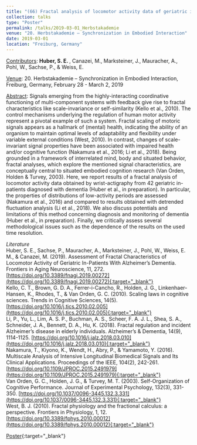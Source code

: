 ```yaml
---
title: "(66) Fractal analysis of locomotor activity data of geriatric in-patients with dementia"
collection: talks
type: "Poster"
permalink: /talks/2019-03-01_Herbstakademie
venue: "20. Herbstakademie – Synchronization in Embodied Interaction"
date: 2019-03-01
location: "Freiburg, Germany"
---
```


<u>Contributors</u>: <b>Huber, S. E. </b>, Canazei, M., Marksteiner, J., Mauracher, A., Pohl, W., Sachse, P., & Weiss, E.

<u>Venue</u>: 20. Herbstakademie – Synchronization in Embodied Interaction, Freiburg, Germany, February 28 - March 2, 2019

<u>Abstract</u>: Signals emerging from the highly-interacting coordinative functioning of multi-component systems with feedback give rise to fractal characteristics like scale-invariance or self-similarity (Kello et al., 2010). The control mechanisms underlying the regulation of human motor activity represent a pivotal example of such a system. Fractal scaling of motoric signals appears as a hallmark of (mental) health, indicating the ability of an organism to maintain optimal levels of adaptability and flexibility under variable external conditions (West, 2010). In contrast, changes of scale-invariant signal properties have been associated with impaired health and/or cognitive function (Nakamura et al., 2016; Li et al., 2018). Being grounded in a framework of interrelated mind, body and situated behavior, fractal analyses, which explore the mentioned signal characteristics, are conceptually central to situated embodied cognition research (Van Orden, Holden & Turvey, 2003). Here, we report results of a fractal analysis of locomotor activity data obtained by wrist-actigraphy from 42 geriatric in-patients diagnosed with dementia (Huber et al., in preparation). In particular, the properties of distributions of low-activity periods are assessed (Nakamura et al., 2016) and compared to results obtained with detrended fluctuation analysis (Li et al., 2018). We also discuss potentials and limitations of this method concerning diagnosis and monitoring of dementia (Huber et al., in preparation). Finally, we critically assess several methodological issues such as the dependence of the results on the used time resolution.

<i>Literature</i><br />
Huber, S. E., Sachse, P., Mauracher, A., Marksteiner, J., Pohl, W., Weiss, E. M., & Canazei, M. (2019). Assessment of Fractal Characteristics of Locomotor Activity of Geriatric In-Patients With Alzheimer’s Dementia. Frontiers in Aging Neuroscience, 11, 272. [https://doi.org/10.3389/fnagi.2019.00272](https://doi.org/10.3389/fnagi.2019.00272){:target="_blank"}<br />
Kello, C. T., Brown, G. D. A., Ferrer-i-Cancho, R., Holden, J. G., Linkenhaer-Hansen, K., Rhodes, T., & Van Orden, G. C. (2010). Scaling laws in cognitive sciences. Trends in Cognitive Sciences, 14(5). [https://doi.org/10.1016/j.tics.2010.02.005](https://doi.org/10.1016/j.tics.2010.02.005){:target="_blank"}<br />
Li, P., Yu, L., Lim, A. S. P., Buchman, A. S., Scheer, F. A. J. L., Shea, S. A., Schneider, J. A., Bennett, D. A., Hu, K. (2018). Fractal regulation and incident Alzheimer’s disease in elderly individuals. Alzheimer’s & Dementia, 14(9), 1114-1125. [https://doi.org/10.1016/j.jalz.2018.03.010](https://doi.org/10.1016/j.jalz.2018.03.010){:target="_blank"}<br />
Nakamura, T., Kiyono, K., Wendt, H., Abry, P., & Yamamoto, Y. (2016). Multiscale Analysis of Intensive Longitudinal Biomedical Signals and Its Clinical Applications. Proceedings of the IEEE, 104(2), 242-261. [https://doi.org/10.1109/JPROC.2015.2491979](https://doi.org/10.1109/JPROC.2015.2491979){:target="_blank"}<br />
Van Orden, G. C., Holden, J. G., & Turvey, M. T. (2003). Self-Organization of Cognitive Performance. Journal of Experimental Psychology, 132(3), 331-350. [https://doi.org/10.1037/0096-3445.132.3.331](https://doi.org/10.1037/0096-3445.132.3.331){:target="_blank"}<br />
West, B. J. (2010). Fractal physiology and the fractional calculus: a perspective. Frontiers in Physiology, 1, 12. [https://doi.org/10.3389/fphys.2010.00012](https://doi.org/10.3389/fphys.2010.00012){:target="_blank"}

[Poster](https://stefaneha.github.io/files/2019-03-01_Herbstakademie.pdf){:target="_blank"}